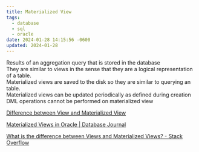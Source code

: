 ```yaml
---
title: Materialized View
tags:
  - database
  - sql
  - oracle
date: 2024-01-28 14:15:56 -0600
updated: 2024-01-28
---
```


Results of an aggregation query that is stored in the database  
They are similar to views in the sense that they are a logical representation of a table.  
Materialized views are saved to the disk so they are similar to querying an table.  
Materialized views can be updated periodically as defined during creation  
DML operations cannot be performed on materialized view

[Difference between View and Materialized View](https://www.java67.com/2012/11/what-is-difference-between-view-vs-materialized-view-database-sql.html)  

[Materialized Views in Oracle | Database Journal](https://www.databasejournal.com/features/oracle/article.php/2192071/Materialized-Views-in-Oracle.htm)  

[What is the difference between Views and Materialized Views? - Stack Overflow](https://stackoverflow.com/questions/93539/what-is-the-difference-between-views-and-materialized-views-in-oracle)
